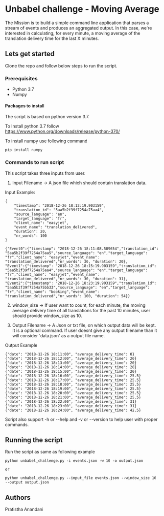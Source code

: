 # Unbabel challenge - Moving Average

The Mission is to build a simple command line application that parses a stream of events and produces an aggregated output. In this case, we're interested in calculating, for every minute, a moving average of the translation delivery time for the last X minutes.


## Lets get started

Clone the repo and follow below steps to run the script.

### Prerequisites
* Python 3.7
* Numpy

#### Packages to install

The script is based on python version 3.7.

To Install python 3.7 follow https://www.python.org/downloads/release/python-370/

To install numpy use following command
```
pip install numpy
```

### Commands to run script

This script takes three inputs from user.

1. Input Filename -> A json file which should contain translation data.

Input Example:
```
{
	"timestamp": "2018-12-26 18:12:19.903159",
	"translation_id": "5aa5b2f39f7254a75aa4",
	"source_language": "en",
	"target_language": "fr",
	"client_name": "easyjet",
	"event_name": "translation_delivered",
	"duration": 20,
	"nr_words": 100
}
```
```
{"Event0":{"timestamp": "2018-12-26 18:11:08.509654","translation_id": "5aa5b2f39f7254a75aa5","source_language": "en","target_language": "fr","client_name": "easyjet","event_name": "translation_delivered","nr_words": 30, "duration": 20},
"Event1":{"timestamp": "2018-12-26 18:15:19.903159","translation_id": "5aa5b2f39f7254a75aa4","source_language": "en","target_language": "fr","client_name": "easyjet","event_name": "translation_delivered","nr_words": 30, "duration": 31},
"Event2":{"timestamp": "2018-12-26 18:23:19.903159","translation_id": "5aa5b2f39f7254a75bb33","source_language": "en","target_language": "fr","client_name": "booking","event_name": "translation_delivered","nr_words": 100, "duration": 54}}
```
2. window_size -> If user want to count, for each minute, the moving average delivery time of all translations for the past 10 minutes, user should provide window_size as 10.

3. Output Filename -> A Json or txt file, on which output data will be kept. It is a optional command. If user doesnt give any output filename than it will consider 'data.json' as a output file name.

Output Example

```
{"date": "2018-12-26 18:11:00", "average_delivery_time": 0}
{"date": "2018-12-26 18:12:00", "average_delivery_time": 20}
{"date": "2018-12-26 18:13:00", "average_delivery_time": 20}
{"date": "2018-12-26 18:14:00", "average_delivery_time": 20}
{"date": "2018-12-26 18:15:00", "average_delivery_time": 20}
{"date": "2018-12-26 18:16:00", "average_delivery_time": 25.5}
{"date": "2018-12-26 18:17:00", "average_delivery_time": 25.5}
{"date": "2018-12-26 18:18:00", "average_delivery_time": 25.5}
{"date": "2018-12-26 18:19:00", "average_delivery_time": 25.5}
{"date": "2018-12-26 18:20:00", "average_delivery_time": 25.5}
{"date": "2018-12-26 18:21:00", "average_delivery_time": 25.5}
{"date": "2018-12-26 18:22:00", "average_delivery_time": 31}
{"date": "2018-12-26 18:23:00", "average_delivery_time": 31}
{"date": "2018-12-26 18:24:00", "average_delivery_time": 42.5}
```

Script also support -h or --help and -v or --version to help user with proper commands.

## Running the script

Run the script as same as following example
```
python unbabel_challenge.py -i events.json -w 10 -o output.json

or 

python unbabel_challenge.py --input_file events.json --window_size 10 --output output.json
```

## Authors

Pratistha Anandani

